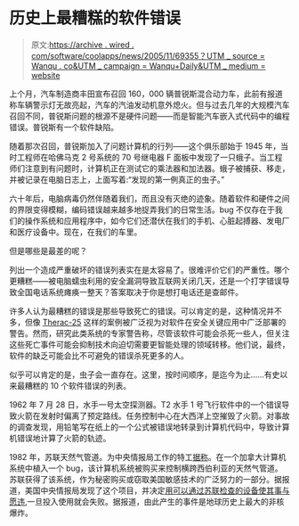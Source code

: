 # 历史上最糟糕的软件错误

> 原文:[https://archive . wired . com/software/coolapps/news/2005/11/69355？UTM _ source = Wanqu . co&UTM _ campaign = Wanqu+Daily&UTM _ medium = website](https://archive.wired.com/software/coolapps/news/2005/11/69355?utm_source=wanqu.co&utm_campaign=Wanqu+Daily&utm_medium=website)

上个月，汽车制造商丰田宣布召回 160，000 辆普锐斯混合动力车，此前有报道称车辆警示灯无故亮起，汽车的汽油发动机意外熄火。但与过去几年的大规模汽车召回不同，普锐斯问题的根源不是硬件问题——而是智能汽车嵌入式代码中的编程错误。普锐斯有一个软件缺陷。

随着那次召回，普锐斯加入了问题计算机的行列——这个俱乐部始于 1945 年，当时工程师在哈佛马克 2 号系统的 70 号继电器 F 面板中发现了一只蛾子。当工程师们注意到有问题时，计算机正在测试它的乘法器和加法器。蛾子被捕获、移走，并被记录在电脑日志上，上面写着:“发现的第一例真正的虫子。”

六十年后，电脑病毒仍然伴随着我们，而且没有灭绝的迹象。随着软件和硬件之间的界限变得模糊，编码错误越来越多地捉弄我们的日常生活。bug 不仅存在于我们的操作系统和应用程序中，如今它们还潜伏在我们的手机、心脏起搏器、发电厂和医疗设备中。现在，在我们的车里。

但是哪些是最差的呢？

列出一个造成严重破坏的错误列表实在是太容易了。很难评价它们的严重性。哪个更糟糕——被电脑蠕虫利用的安全漏洞导致互联网关闭几天，还是一个打字错误导致全国电话系统瘫痪一整天？答案取决于你是想打电话还是查邮件。

许多人认为最糟糕的错误是那些导致死亡的错误。可以肯定的是，这种情况并不多，但像 [Therac-25](http://courses.cs.vt.edu/~cs3604/lib/Therac_25/Therac_1.html) 这样的案例被广泛视为对软件在安全关键应用中广泛部署的警告。然而，研究此类系统的专家警告称，尽管该软件可能会杀死一些人，但关注这些死亡事件可能会抑制技术向迫切需要更智能处理的领域转移。他们说，最终，软件的缺乏可能会比不可避免的错误杀死更多的人。

似乎可以肯定的是，虫子会一直存在。这里，按时间顺序，是迄今为止……有史以来最糟糕的 10 个软件错误的列表。

1962 年 7 月 28 日，水手一号太空探测器。T2 水手 1 号飞行软件中的一个错误导致火箭在发射时偏离了预定路线。任务控制中心在大西洋上空摧毁了火箭。对事故的调查发现，用铅笔写在纸上的一个公式被错误地转录到计算机代码中，导致计算机错误地计算了火箭的轨迹。

1982 年，苏联天然气管道。为中央情报局工作的特工[据称](http://www.loyola.edu/dept/politics/intel/farewell_dossier.pdf)。在一个加拿大计算机系统中植入一个 bug，该计算机系统被购买来控制横跨西伯利亚的天然气管道。苏联获得了该系统，作为秘密购买或窃取美国敏感技术的广泛努力的一部分。据报道，美国中央情报局发现了这个项目，并决定[用可以通过苏联检查的设备使其事与愿违](http://www.msnbc.msn.com/id/4394002),一旦投入使用就会失败。据报道，由此产生的事件是地球历史上最大的非核爆炸。